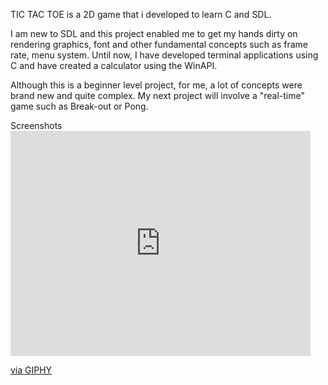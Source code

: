 TIC TAC TOE is a 2D game that i developed to learn C and SDL. 

I am new to SDL and this project enabled me to get my hands dirty on rendering graphics, font and other fundamental concepts such as frame rate, menu system. 
Until now, I have developed terminal applications using C and have created a calculator using the WinAPI.

Although this is a beginner level project, for me, a lot of concepts were brand new and quite complex. My next project will involve a "real-time" game
such as Break-out or Pong.

Screenshots
[<iframe src="https://giphy.com/embed/jPVqCtO9FTRWfxBPRy" width="480" height="360" style="" frameBorder="0" class="giphy-embed" allowFullScreen></iframe><p><a href="https://giphy.com/gifs/jPVqCtO9FTRWfxBPRy">via GIPHY</a></p>](https://github.com/neozerahan/TicTacToe/blob/main/Others/TicTacToe.gif)

